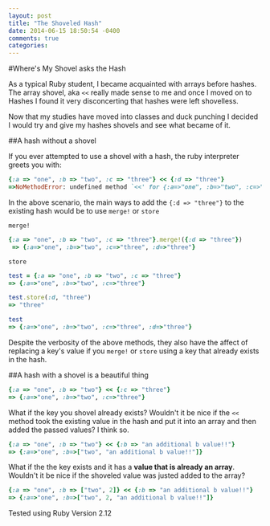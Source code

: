 ```yaml
---
layout: post
title: "The Shoveled Hash"
date: 2014-06-15 18:50:54 -0400
comments: true
categories: 
---
```

#Where's My Shovel asks the Hash

As a typical Ruby student, I became acquainted with arrays before hashes. The array shovel, aka `<<` really made sense to me and once I moved on to Hashes I found it very disconcerting that hashes were left shovelless. 

Now that my studies have moved into classes and duck punching I decided I would try and give my hashes shovels and see what became of it.

##A hash without a shovel

If you ever attempted to use a shovel with a hash, the ruby interpreter greets you with:
```Ruby
{:a => "one", :b => "two", :c => "three"} << {:d => "three"}
=>NoMethodError: undefined method `<<' for {:a=>"one", :b=>"two", :c=>"three"}:Hash
```
In the above scenario, the main ways to add the `{:d => "three"}` to the existing hash would be to use `merge!` or `store`

`merge!` 
```Ruby
{:a => "one", :b => "two", :c => "three"}.merge!({:d => "three"})
 => {:a=>"one", :b=>"two", :c=>"three", :d=>"three"} 
 ```
`store`
 ```Ruby
test = {:a => "one", :b => "two", :c => "three"}
 => {:a=>"one", :b=>"two", :c=>"three"} 

test.store(:d, "three")
 => "three" 

test
 => {:a=>"one", :b=>"two", :c=>"three", :d=>"three"} 
```
Despite the verbosity of the above methods, they also have the affect of replacing a key's value if you `merge!` or `store` using a key that already exists in the hash. 

##A hash with a shovel is a beautiful thing 

```Ruby
{:a => "one", :b => "two"} << {:c => "three"}
=> {:a=>"one", :b=>"two", :c=>"three"}
```

What if the key you shovel already exists? Wouldn't it be nice if the `<<` method took the existing value in the hash and put it into an array and then added the passed values? I think so.

```ruby
{:a => "one", :b => "two"} << {:b => "an additional b value!!"}
=> {:a=>"one", :b=>["two", "an additional b value!!"]}

```

What if the the key exists and it has a __value that is already an array__. Wouldn't it be nice if the shoveled value was justed added to the array?
```ruby 
{:a => "one", :b => ["two", 2]} << {:b => "an additional b value!!"}
=> {:a=>"one", :b=>["two", 2, "an additional b value!!"]}
```
Tested using Ruby Version 2.12